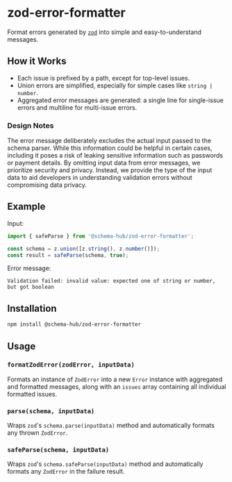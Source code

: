 # zod-error-formatter

Format errors generated by [`zod`](https://github.com/colinhacks/zod) into simple and easy-to-understand messages.

## How it Works

- Each issue is prefixed by a path, except for top-level issues.
- Union errors are simplified, especially for simple cases like `string | number`.
- Aggregated error messages are generated: a single line for single-issue errors and multiline for multi-issue errors.

### Design Notes

The error message deliberately excludes the actual input passed to the schema parser. While this information could be helpful in certain cases, including it poses a risk of leaking sensitive information such as passwords or payment details. By omitting input data from error messages, we prioritize security and privacy. Instead, we provide the type of the input data to aid developers in understanding validation errors without compromising data privacy.

## Example

Input:

```typescript
import { safeParse } from '@schema-hub/zod-error-formatter';

const schema = z.union([z.string(), z.number()]);
const result = safeParse(schema, true);
```

Error message:

```
Validation failed: invalid value: expected one of string or number, but got boolean
```

## Installation

```bash
npm install @schema-hub/zod-error-formatter
```

## Usage

### `formatZodError(zodError, inputData)`

Formats an instance of `ZodError` into a new `Error` instance with aggregated and formatted messages, along with an `issues` array containing all individual formatted issues.

### `parse(schema, inputData)`

Wraps `zod`'s `schema.parse(inputData)` method and automatically formats any thrown `ZodError`.

### `safeParse(schema, inputData)`

Wraps `zod`'s `schema.safeParse(inputData)` method and automatically formats any `ZodError` in the failure result.
